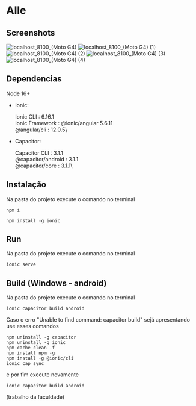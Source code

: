 # Alle

## Screenshots 

![localhost_8100_(Moto G4)](https://user-images.githubusercontent.com/49379112/141329841-a251e23c-5a27-49b2-b901-aeeefd679b31.png)
![localhost_8100_(Moto G4) (1)](https://user-images.githubusercontent.com/49379112/141329869-b5243044-b82f-40b4-beae-a673d34ace61.png)
![localhost_8100_(Moto G4) (2)](https://user-images.githubusercontent.com/49379112/141329876-05194a98-37f6-4e6a-92a2-690d84222323.png)
![localhost_8100_(Moto G4) (3)](https://user-images.githubusercontent.com/49379112/141329888-9f655e55-8ee8-4691-8e26-2025ec88f5f9.png)
![localhost_8100_(Moto G4) (4)](https://user-images.githubusercontent.com/49379112/141329897-4b7b3653-3ec3-4093-9121-0f133611c920.png)

## Dependencias 

Node 16+

- Ionic:

   Ionic CLI                     : 6.16.1\
   Ionic Framework               : @ionic/angular 5.6.11\
   @angular/cli                  : 12.0.5\

- Capacitor:

   Capacitor CLI      : 3.1.1\
   @capacitor/android : 3.1.1\
   @capacitor/core    : 3.1.1\

## Instalação

Na pasta do projeto execute o comando no terminal

```
npm i
```

```
npm install -g ionic
```

## Run

Na pasta do projeto execute o comando no terminal

```
ionic serve
```

## Build (Windows - android)

Na pasta do projeto execute o comando no terminal

```
ionic capacitor build android
```
Caso o erro "Unable to find command: capacitor build" sejá apresentando use esses comandos

```
npm uninstall -g capacitor
npm uninstall -g ionic
npm cache clean -f
npm install npm -g
npm install -g @ionic/cli
ionic cap sync
```

e por fim execute novamente 

```
ionic capacitor build android
```

(trabalho da faculdade)

